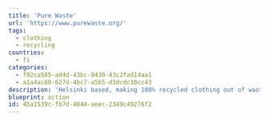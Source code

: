 ```yaml
---
title: 'Pure Waste'
url: 'https://www.purewaste.org/'
tags:
  - clothing
  - recycling
countries:
  - fi
categories:
  - f92ca585-ad4d-43bc-9430-43c2fad14aa1
  - a1a4ac88-627d-4bc7-a5b5-d3dcdc10cc43
description: 'Helsinki based, making 100% recycled clothing out of waste materials.'
blueprint: action
id: 45a1539c-fb7d-4844-aeec-2349c49276f2
---
```

